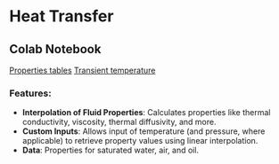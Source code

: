 # Heat Transfer



## Colab Notebook

[Properties tables](https://colab.research.google.com/drive/1xmvhjNzo625Tm6akyEM9XyQpJfHbZ1O2?usp=sharing)
[Transient temperature]()

### Features:
- **Interpolation of Fluid Properties**: Calculates properties like thermal conductivity, viscosity, thermal diffusivity, and more.
- **Custom Inputs**: Allows input of temperature (and pressure, where applicable) to retrieve property values using linear interpolation.
- **Data**: Properties for saturated water, air, and oil.
